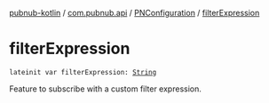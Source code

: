 [pubnub-kotlin](../../index.md) / [com.pubnub.api](../index.md) / [PNConfiguration](index.md) / [filterExpression](./filter-expression.md)

# filterExpression

`lateinit var filterExpression: `[`String`](https://kotlinlang.org/api/latest/jvm/stdlib/kotlin/-string/index.html)

Feature to subscribe with a custom filter expression.


